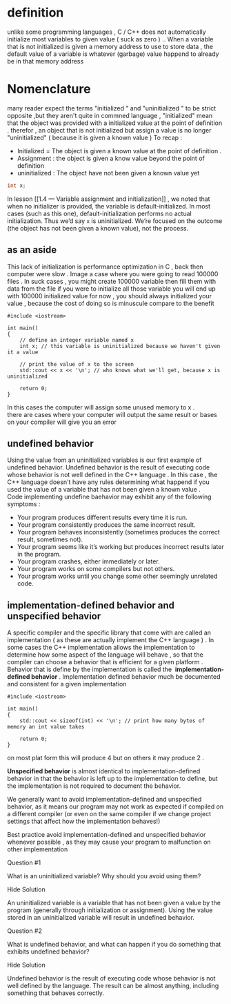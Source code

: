 

# definition 
unlike some programming languages ,  C / C++  does not automatically  initialize most variables to given value ( suck as zero ) .. When  a variable  that is not initialized is given  a memory  address to use to store data  , the default value of a variable is whatever (garbage) value happend to already be in that memory address  


# Nomenclature 
many reader expect the terms "initialized  " and "uninitialized " to be strict opposite  ,but they aren't quite  in commned language  , "initialized" mean that the object was provided with a initialized value at the point of definition . therefor ,  an object that is  not initialized but  assign a  value is no longer "uninitialized" ( because it is given a known value ) 
To recap : 
- Initialized = The object is given  a known value at the point of definition . 
- Assignment : the object is given a know value beyond the point of definition 
- uninitialized :  The object have not been given a known value yet  
```cpp
int x;
```

In lesson [[1.4 — Variable assignment and initialization]] , we noted that when no initializer is provided, the variable is default-initialized. In most cases (such as this one), default-initialization performs no actual initialization. Thus we’d say `x` is uninitialized. We’re focused on the outcome (the object has not been given a known value), not the process.


## as an aside 
This lack of initialization is performance optimization in C , back then  computer were slow   . Image  a case where you were going to read 100000 files . In suck cases , you might create 100000 variable then fill them with data from the file 
if you were to initialize all those variable you will end up with 100000 initialized value 
for now , you should always initialized your value , because the cost of doing so is minuscule compare to the benefit  

```
#include <iostream>

int main()
{
    // define an integer variable named x
    int x; // this variable is uninitialized because we haven't given it a value

    // print the value of x to the screen
    std::cout << x << '\n'; // who knows what we'll get, because x is uninitialized

    return 0;
}
```

In this cases the computer will assign some unused memory to x  .  
there are cases where your computer will output the same result or bases on your compiler will give you an error 

## undefined  behavior 
Using the value from  an uninitialized variables is our first example of undefined behavior. Undefined behavior is the result of executing code whose behavior is not well defined in the C++  language . In this case , the C++ language  doesn't have any rules determining what happend if you used the value of a variable that has not been given a known value .  
Code implementing undefine baehavior may exhibit any of the following symptoms : 
- Your program produces different results every time it is run.
- Your program consistently produces the same incorrect result.
- Your program behaves inconsistently (sometimes produces the correct result, sometimes not).
- Your program seems like it’s working but produces incorrect results later in the program.
- Your program crashes, either immediately or later.
- Your program works on some compilers but not others.
- Your program works until you change some other seemingly unrelated code. 

## implementation-defined behavior  and unspecified behavior 
A specific compiler and the specific library that come with are called an implementation ( as these are actually implement the C++ language ) . In some cases the C++  implementation allows the implementation to determine how some aspect of the language will behave , so that the compiler can choose a behavior that is efficient for a given platform . Behavior that is define by the implementation is called the  **implementation-defined behavior** . Implementation  defined  behavior much be documented and consistent for a given implementation 
```
#include <iostream>

int main()
{
	std::cout << sizeof(int) << '\n'; // print how many bytes of memory an int value takes

	return 0;
}
```
on most plat form this will produce 4 but on others it may produce 2  . 


**Unspecified behavior** is almost identical to implementation-defined behavior in that the behavior is left up to the implementation to define, but the implementation is not required to document the behavior.

We generally want to avoid implementation-defined and unspecified behavior, as it means our program may not work as expected if compiled on a different compiler (or even on the same compiler if we change project settings that affect how the implementation behaves!) 

Best practice 
avoid implementation-defined and unspecified behavior whenever possible , as they may cause your program to malfunction on other implementation 


Question #1

What is an uninitialized variable? Why should you avoid using them?

Hide Solution

An uninitialized variable is a variable that has not been given a value by the program (generally through initialization or assignment). Using the value stored in an uninitialized variable will result in undefined behavior.

Question #2

What is undefined behavior, and what can happen if you do something that exhibits undefined behavior?

Hide Solution

Undefined behavior is the result of executing code whose behavior is not well defined by the language. The result can be almost anything, including something that behaves correctly.